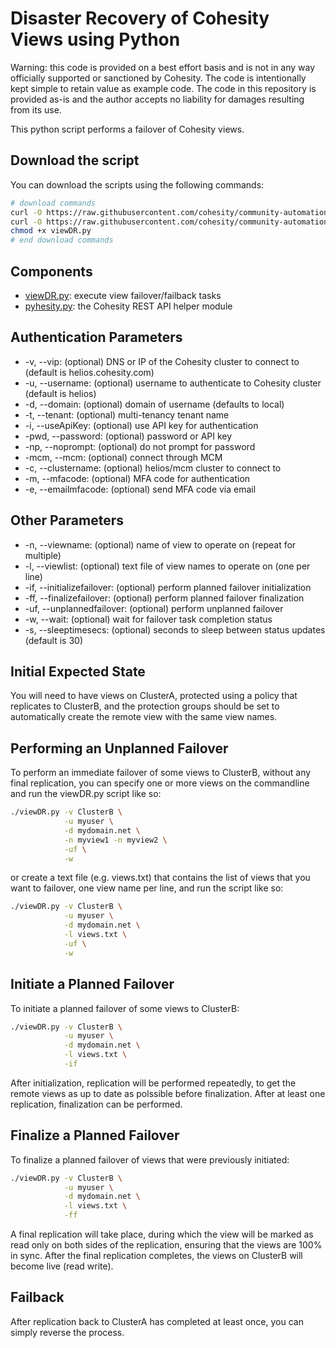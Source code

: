 # Disaster Recovery of Cohesity Views using Python

Warning: this code is provided on a best effort basis and is not in any way officially supported or sanctioned by Cohesity. The code is intentionally kept simple to retain value as example code. The code in this repository is provided as-is and the author accepts no liability for damages resulting from its use.

This python script performs a failover of Cohesity views.

## Download the script

You can download the scripts using the following commands:

```bash
# download commands
curl -O https://raw.githubusercontent.com/cohesity/community-automation-samples/main/python/viewDR/viewDR.py
curl -O https://raw.githubusercontent.com/cohesity/community-automation-samples/main/python/pyhesity.py
chmod +x viewDR.py
# end download commands
```

## Components

* [viewDR.py](https://raw.githubusercontent.com/cohesity/community-automation-samples/main/python/viewDR/viewDR.py): execute view failover/failback tasks
* [pyhesity.py](https://raw.githubusercontent.com/cohesity/community-automation-samples/main/python/pyhesity/pyhesity.py): the Cohesity REST API helper module

## Authentication Parameters

* -v, --vip: (optional) DNS or IP of the Cohesity cluster to connect to (default is helios.cohesity.com)
* -u, --username: (optional) username to authenticate to Cohesity cluster (default is helios)
* -d, --domain: (optional) domain of username (defaults to local)
* -t, --tenant: (optional) multi-tenancy tenant name
* -i, --useApiKey: (optional) use API key for authentication
* -pwd, --password: (optional) password or API key
* -np, --noprompt: (optional) do not prompt for password
* -mcm, --mcm: (optional) connect through MCM
* -c, --clustername: (optional) helios/mcm cluster to connect to
* -m, --mfacode: (optional) MFA code for authentication
* -e, --emailmfacode: (optional) send MFA code via email

## Other Parameters

* -n, --viewname: (optional) name of view to operate on (repeat for multiple)
* -l, --viewlist: (optional) text file of view names to operate on (one per line)
* -if, --initializefailover: (optional) perform planned failover initialization
* -ff, --finalizefailover: (optional) perform planned failover finalization
* -uf, --unplannedfailover: (optional) perform unplanned failover
* -w, --wait: (optional) wait for failover task completion status
* -s, --sleeptimesecs: (optional) seconds to sleep between status updates (default is 30)

## Initial Expected State

You will need to have views on ClusterA, protected using a policy that replicates to ClusterB, and the protection groups should be set to automatically create the remote view with the same view names.

## Performing an Unplanned Failover

To perform an immediate failover of some views to ClusterB, without any final replication, you can specify one or more views on the commandline and run the viewDR.py script like so:

```bash
./viewDR.py -v ClusterB \
            -u myuser \
            -d mydomain.net \
            -n myview1 -n myview2 \
            -uf \
            -w
```

or create a text file (e.g. views.txt) that contains the list of views that you want to failover, one view name per line, and run the script like so:

```bash
./viewDR.py -v ClusterB \
            -u myuser \
            -d mydomain.net \
            -l views.txt \
            -uf \
            -w
```

## Initiate a Planned Failover

To initiate a planned failover of some views to ClusterB:

```bash
./viewDR.py -v ClusterB \
            -u myuser \
            -d mydomain.net \
            -l views.txt \
            -if
```

After initialization, replication will be performed repeatedly, to get the remote views as up to date as polssible before finalization. After at least one replication, finalization can be performed.

## Finalize a Planned Failover

To finalize a planned failover of views that were previously initiated:

```bash
./viewDR.py -v ClusterB \
            -u myuser \
            -d mydomain.net \
            -l views.txt \
            -ff
```

A final replication will take place, during which the view will be marked as read only on both sides of the replication, ensuring that the views are 100% in sync. After the final replication completes, the views on ClusterB will become live (read write).

## Failback

After replication back to ClusterA has completed at least once, you can simply reverse the process.
